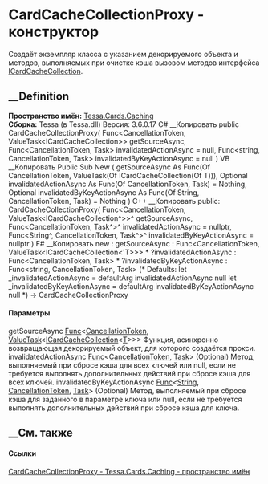 # CardCacheCollectionProxy<T> \- конструктор
Создаёт экземпляр класса с указанием декорируемого объекта и методов,
выполняемых при очистке кэша вызовом методов интерфейса
[ICardCacheCollection<T>](T_Tessa_Cards_Caching_ICardCacheCollection_1.htm).
## __Definition
 **Пространство имён:** [Tessa.Cards.Caching](N_Tessa_Cards_Caching.htm)  
 **Сборка:** Tessa (в Tessa.dll) Версия: 3.6.0.17
C# __Копировать
     public CardCacheCollectionProxy(
    	Func<CancellationToken, ValueTask<ICardCacheCollection<T>>> getSourceAsync,
    	Func<CancellationToken, Task> invalidatedActionAsync = null,
    	Func<string, CancellationToken, Task> invalidatedByKeyActionAsync = null
    )
VB __Копировать
     Public Sub New ( 
    	getSourceAsync As Func(Of CancellationToken, ValueTask(Of ICardCacheCollection(Of T))),
    	Optional invalidatedActionAsync As Func(Of CancellationToken, Task) = Nothing,
    	Optional invalidatedByKeyActionAsync As Func(Of String, CancellationToken, Task) = Nothing
    )
C++ __Копировать
     public:
    CardCacheCollectionProxy(
    	Func<CancellationToken, ValueTask<ICardCacheCollection<T>^>>^ getSourceAsync, 
    	Func<CancellationToken, Task^>^ invalidatedActionAsync = nullptr, 
    	Func<String^, CancellationToken, Task^>^ invalidatedByKeyActionAsync = nullptr
    )
F# __Копировать
     new : 
            getSourceAsync : Func<CancellationToken, ValueTask<ICardCacheCollection<'T>>> * 
            ?invalidatedActionAsync : Func<CancellationToken, Task> * 
            ?invalidatedByKeyActionAsync : Func<string, CancellationToken, Task> 
    (* Defaults:
            let _invalidatedActionAsync = defaultArg invalidatedActionAsync null
            let _invalidatedByKeyActionAsync = defaultArg invalidatedByKeyActionAsync null
    *)
    -> CardCacheCollectionProxy
#### Параметры
getSourceAsync
[Func](https://learn.microsoft.com/dotnet/api/system.func-2)<[CancellationToken](https://learn.microsoft.com/dotnet/api/system.threading.cancellationtoken),
[ValueTask](https://learn.microsoft.com/dotnet/api/system.threading.tasks.valuetask-1)<[ICardCacheCollection](T_Tessa_Cards_Caching_ICardCacheCollection_1.htm)<[T](T_Tessa_Cards_Caching_CardCacheCollectionProxy_1.htm)>>>
    Функция, асинхронно возвращающая декорируемый объект, для которого создаётся прокси.
invalidatedActionAsync
[Func](https://learn.microsoft.com/dotnet/api/system.func-2)<[CancellationToken](https://learn.microsoft.com/dotnet/api/system.threading.cancellationtoken),
[Task](https://learn.microsoft.com/dotnet/api/system.threading.tasks.task)>
(Optional)
     Метод, выполняемый при сбросе кэша для всех ключей или null, если не требуется выполнять дополнительных действий при сбросе кэша для всех ключей. 
invalidatedByKeyActionAsync
[Func](https://learn.microsoft.com/dotnet/api/system.func-3)<[String](https://learn.microsoft.com/dotnet/api/system.string),
[CancellationToken](https://learn.microsoft.com/dotnet/api/system.threading.cancellationtoken),
[Task](https://learn.microsoft.com/dotnet/api/system.threading.tasks.task)>
(Optional)
     Метод, выполняемый при сбросе кэша для заданного в параметре ключа или null, если не требуется выполнять дополнительных действий при сбросе кэша для ключа. 
## __См. также
#### Ссылки
[CardCacheCollectionProxy<T> \-
](T_Tessa_Cards_Caching_CardCacheCollectionProxy_1.htm)
[Tessa.Cards.Caching - пространство имён](N_Tessa_Cards_Caching.htm)
